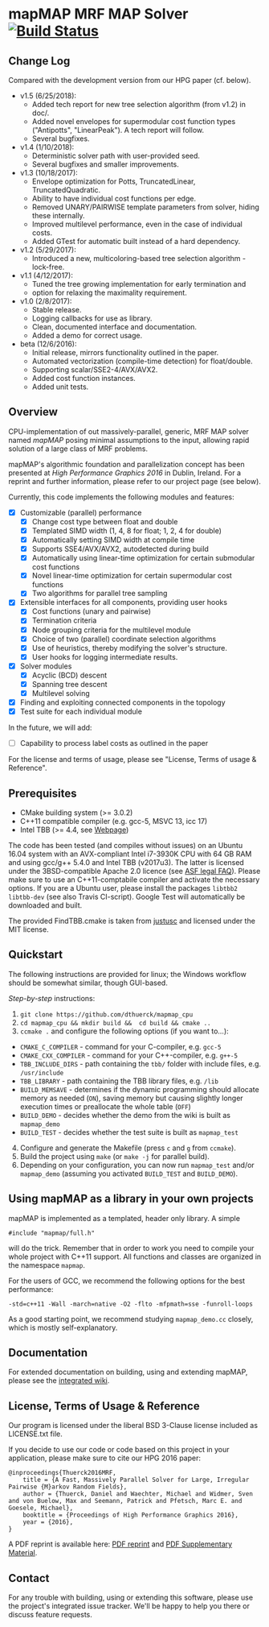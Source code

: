 mapMAP MRF MAP Solver [![Build Status](https://github.com/dthuerck/mapmap_cpu/actions/workflows/master.yml/badge.svg)](https://github.com/dthuerck/mapmap_cpu/actions)
======

Change Log
------
Compared with the development version from our HPG paper (cf. below).

* v1.5 (6/25/2018):
  - Added tech report for new tree selection algorithm (from v1.2) in doc/.
  - Added novel envelopes for supermodular cost function types ("Antipotts",
    "LinearPeak"). A tech report will follow.
  - Several bugfixes.
* v1.4 (1/10/2018):
  - Deterministic solver path with user-provided seed.
  - Several bugfixes and smaller improvements.
* v1.3 (10/18/2017):
  - Envelope optimization for Potts, TruncatedLinear, TruncatedQuadratic.
  - Ability to have individual cost functions per edge.
  - Removed UNARY/PAIRWISE template parameters from solver, hiding these
    internally.
  - Improved multilevel performance, even in the case of individual costs.
  - Added GTest for automatic built instead of a hard dependency.
* v1.2 (5/29/2017):
  - Introduced a new, multicoloring-based tree selection algorithm -
    lock-free.
* v1.1 (4/12/2017):
  - Tuned the tree growing implementation for early termination and
  - option for relaxing the maximality requirement.
* v1.0 (2/8/2017):
  - Stable release.
  - Logging callbacks for use as library.
  - Clean, documented interface and documentation.
  - Added a demo for correct usage.
* beta (12/6/2016):
  - Initial release, mirrors functionality outlined in the paper.
  - Automated vectorization (compile-time detection) for float/double.
  - Supporting scalar/SSE2-4/AVX/AVX2.
  - Added cost function instances.
  - Added unit tests.

Overview
------

CPU-implementation of out massively-parallel, generic, MRF MAP solver named
*mapMAP* posing minimal assumptions to the input, allowing rapid solution
of a large class of MRF problems.

mapMAP's algorithmic foundation and parallelization concept has been presented
at *High Performance Graphics 2016* in Dublin, Ireland. For a reprint and
further information, please refer to our project page (see
below).

Currently, this code implements the following modules and features:

- [x] Customizable (parallel) performance
  - [x] Change cost type between float and double
  - [x] Templated SIMD width (1, 4, 8 for float; 1, 2, 4 for double)
  - [x] Automatically setting SIMD width at compile time
  - [x] Supports SSE4/AVX/AVX2, autodetected during build
  - [x] Automatically using linear-time optimization for certain submodular cost functions
  - [x] Novel linear-time optimization for certain supermodular cost functions
  - [x] Two algorithms for parallel tree sampling
- [x] Extensible interfaces for all components, providing user hooks
  - [x] Cost functions (unary and pairwise)
  - [x] Termination criteria
  - [x] Node grouping criteria for the multilevel module
  - [x] Choice of two (parallel) coordinate selection algorithms
  - [x] Use of heuristics, thereby modifying the solver's structure.
  - [x] User hooks for logging intermediate results.
- [x] Solver modules
  - [x] Acyclic (BCD) descent
  - [x] Spanning tree descent
  - [x] Multilevel solving
- [x] Finding and exploiting connected components in the topology
- [x] Test suite for each individual module

In the future, we will add:
- [ ] Capability to process label costs as outlined in the paper

For the license and terms of usage, please see "License, Terms of usage & Reference".

Prerequisites
------

* CMake building system (>= 3.0.2)
* C++11 compatible compiler (e.g. gcc-5, MSVC 13, icc 17)
* Intel TBB (>= 4.4, see [Webpage](https://www.threadingbuildingblocks.org/))

The code has been tested (and compiles without issues) on an Ubuntu 16.04
system with an AVX-compliant Intel i7-3930K CPU with 64 GB RAM and
using gcc/g++ 5.4.0 and Intel TBB (v2017u3). The latter is
licensed under the 3BSD-compatible Apache 2.0 licence (see
[ASF legal FAQ](http://www.apache.org/legal/resolved.html#category-a)).
Please make sure to use an C++11-comptabile compiler and activate the
necessary options.
If you are a Ubuntu user, please install the packages
`libtbb2 libtbb-dev` (see also Travis CI-script). Google Test will automatically
be downloaded and built.

The provided FindTBB.cmake is taken from [justusc](https://github.com/justusc/FindTBB)
and licensed under the MIT license.

Quickstart
------

The following instructions are provided for linux; the Windows workflow
should be somewhat similar, though GUI-based.

*Step-by-step* instructions:

1. `git clone https://github.com/dthuerck/mapmap_cpu`
2. `cd mapmap_cpu && mkdir build &&  cd build && cmake ..`
3. `ccmake .` and configure the following options (if you want to...):
  * `CMAKE_C_COMPILER` - command for your C-compiler, e.g. `gcc-5`
  * `CMAKE_CXX_COMPILER` - command for your C++-compiler,
    e.g. `g++-5`
  * `TBB_INCLUDE_DIRS` - path containing the `tbb/` folder with
    include files, e.g. `/usr/include`
  * `TBB_LIBRARY` - path containing the TBB library files, e.g.
    `/lib`
  * `BUILD_MEMSAVE` - determines if the dynamic programming should
    allocate memory as needed (`ON`), saving memory but causing
    slightly longer execution times or preallocate the whole table
    (`OFF`)
  * `BUILD_DEMO` - decides whether the demo from the
    wiki is built as `mapmap_demo`
  * `BUILD_TEST` - decides whether the test suite is built as
    `mapmap_test`
4. Configure and generate the Makefile (press `c` and `g` from
   `ccmake`).
5. Build the project using `make` (or `make -j` for parallel build).
6. Depending on your configuration, you can now run `mapmap_test` and/or
   `mapmap_demo` (assuming you activated `BUILD_TEST` and `BUILD_DEMO`).

Using mapMAP as a library in your own projects
------

mapMAP is implemented as a templated, header only library. A simple
```
#include "mapmap/full.h"
```
will do the trick. Remember that in order to work you need to compile your
whole project with C++11 support. All functions and classes are organized
in the namespace ```mapmap```.

For the users of GCC, we recommend the following options for the best
performance:
```
-std=c++11 -Wall -march=native -O2 -flto -mfpmath=sse -funroll-loops
```
As a good starting point, we recommend studying `mapmap_demo.cc` closely,
which is mostly self-explanatory.

Documentation
------

For extended documentation on building, using and extending mapMAP, please
see the
[integrated wiki](https://github.com/dthuerck/mapmap_cpu/wiki).

License, Terms of Usage & Reference
------

Our program is licensed under the liberal BSD 3-Clause license included
as LICENSE.txt file.

If you decide to use our code or code based on this project in your application,
please make sure to cite our HPG 2016 paper:

```
@inproceedings{Thuerck2016MRF,
    title = {A Fast, Massively Parallel Solver for Large, Irregular Pairwise {M}arkov Random Fields},
    author = {Thuerck, Daniel and Waechter, Michael and Widmer, Sven and von Buelow, Max and Seemann, Patrick and Pfetsch, Marc E. and Goesele, Michael},
    booktitle = {Proceedings of High Performance Graphics 2016},
    year = {2016},
}
```
A PDF reprint is available here: [PDF reprint](https://culip.org/files/2016_thuerck_mapmap.pdf) and
[PDF Supplementary Material](https://culip.org/files/2016_thuerck_mapmap_supplemental.pdf).

Contact
------

For any trouble with building, using or extending this software, please use
the project's integrated issue tracker. We'll be happy to help you there or
discuss feature requests.
